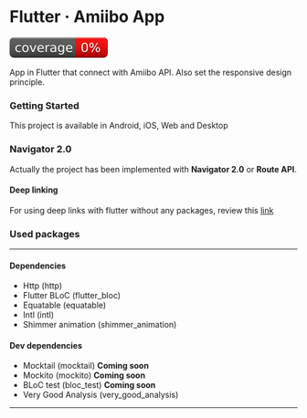 # Flutter · Amiibo App

![Coverage](./coverage_badge.svg?sanitize=true)

App in Flutter that connect with Amiibo API. Also set the responsive design principle.

### Getting Started

This project is available in Android, iOS, Web and Desktop

### Navigator 2.0

Actually the project has been implemented with **Navigator 2.0** or **Route API**.

#### Deep linking

For using deep links with flutter without any packages, review this [link](https://flutter.dev/docs/development/ui/navigation/deep-linking)

### Used packages

------
#### Dependencies
- Http (http)
- Flutter BLoC (flutter_bloc)
- Equatable (equatable)
- Intl (intl)
- Shimmer animation (shimmer_animation)

#### Dev dependencies
- Mocktail (mocktail) **Coming soon**
- Mockito (mockito) **Coming soon**
- BLoC test (bloc_test) **Coming soon**
- Very Good Analysis (very_good_analysis)
------
